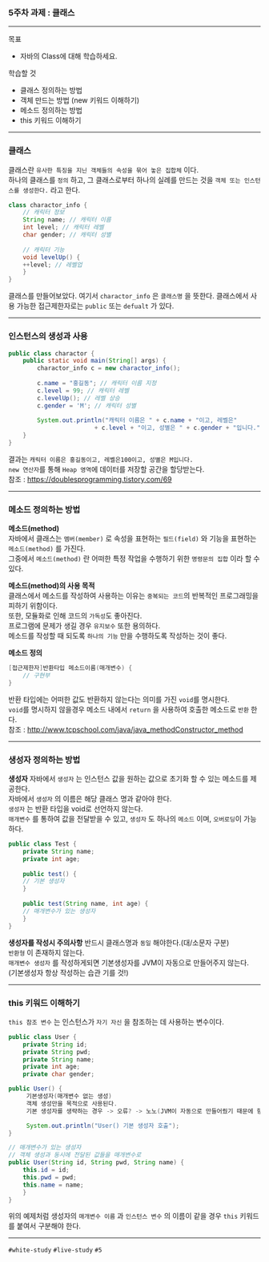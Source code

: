 ### 5주차 과제 : 클래스
---
목표
+ 자바의 Class에 대해 학습하세요.

학습할 것
+ 클래스 정의하는 방법
+ 객체 만드는 방법 (new 키워드 이해하기)
+ 메소드 정의하는 방법
+ this 키워드 이해하기

---
### 클래스

클래스란 `유사한 특징을 지닌 객체들의 속성을 묶어 놓은 집합체` 이다.      
하나의 클래스를 `정의` 하고, 그 클래스로부터 하나의 실례를 만드는 것을 `객체 또는 인스턴스를 생성한다.` 라고 한다.
```java
class charactor_info {
    // 캐릭터 정보
    String name; // 캐릭터 이름
    int level; // 캐릭터 레벨
    char gender; // 캐릭터 성별
	
    // 캐릭터 기능
    void levelUp() {
    ++level; // 레벨업
	}
}
```
클래스를 만들어보았다. 여기서 `charactor_info` 은 `클래스명` 을 뜻한다.
클래스에서 사용 가능한 접근제한자로는 `public` 또는 `defualt` 가 있다.

---
### 인스턴스의 생성과 사용

```java
public class charactor {
    public static void main(String[] args) {
        charactor_info c = new charactor_info();
		
        c.name = "홍길동"; // 캐릭터 이름 지정
        c.level = 99; // 캐릭터 레벨
        c.levelUp(); // 레벨 상승
        c.gender = 'M'; // 캐릭터 성별
		
        System.out.println("캐릭터 이름은 " + c.name + "이고, 레벨은" 
				        + c.level + "이고, 성별은 " + c.gender + "입니다.");
    }
}
```
결과는 `캐릭터 이름은 홍길동이고, 레벨은100이고, 성별은 M입니다.`    
`new 연산자`를 통해 `Heap 영역`에 데이터를 저장할 공간을 할당받는다.     
참조 : <https://doublesprogramming.tistory.com/69>    

---
### 메소드 정의하는 방법     

**메소드(method)**     
자바에서 클래스는 `멤버(member)` 로 속성을 표현하는 `필드(field)` 와 기능을 표현하는 `메소드(method)` 를 가진다.     
그중에서 `메소드(method)` 란 어떠한 특정 작업을 수행하기 위한 `명령문의 집합` 이라 할 수 있다.     

**메소드(method)의 사용 목적**     
클래스에서 메소드를 작성하여 사용하는 이유는 `중복되는 코드`의 반복적인 프로그래밍을 피하기 위함이다.     
또한, 모듈화로 인해 코드의 `가독성`도 좋아진다.       
프로그램에 문제가 생길 경우 `유지보수` 또한 용의하다.     
메소드를 작성할 때 되도록 `하나의 기능` 만을 수행하도록 작성하는 것이 좋다.     

**메소드 정의**
```java
[접근제한자]반환타입 메소드이름(매개변수) {
	// 구현부
}
```
반환 타입에는 어떠한 값도 반환하지 않는다는 의미를 가진 `void`를 명시한다.       
`void`를 명시하지 않을경우 메소드 내에서 `return` 을 사용하여 호출한 메소드로 `반환` 한다.     
참조 : <http://www.tcpschool.com/java/java_methodConstructor_method>     

---
### 생성자 정의하는 방법

**생성자**
자바에서 `생성자` 는 인스턴스 값을 원하는 값으로 초기화 할 수 있는 메소드를 제공한다.    
자바에서 `생성자` 의 이름은 해당 클래스 명과 같아야 한다.      
`생성자` 는 반환 타입을 void로 선언하지 않는다.    
`매개변수` 를 통하여 값을 전달받을 수 있고, `생성자` 도 하나의 `메소드` 이며, `오버로딩`이 가능하다.     

```java
public class Test {
    private String name;
    private int age;
    
    public test() {
	// 기본 생성자
    }
    
    public test(String name, int age) {
	// 매개변수가 있는 생성자
    }
}
```
**생성자를 작성시 주의사항**
반드시 클래스명과 `동일` 해야한다.(대/소문자 구분)     
`반환형` 이 존재하지 않는다.    
`매개변수 생성자` 를 작성하게되면 기본생성자를 JVM이 자동으로 만들어주지 않는다.    
(기본생성자 항상 작성하는 습관 기를 것!)    


---
### this 키워드 이해하기

`this 참조 변수` 는 인스턴스가 `자기 자신` 을 참조하는 데 사용하는 변수이다.    
```java
public class User {
    private String id;
    private String pwd;
    private String name;
    private int age;
    private char gender;

public User() {
     기본생성자(매개변수 없는 생성)
     객체 생성만을 목적으로 사용된다.
     기본 생성자를 생략하는 경우 -> 오류? -> 노노(JVM이 자동으로 만들어줬기 때문에 항상 객체 생성이 가능했다.)

     System.out.println("User() 기본 생성자 호출");
}

// 매개변수가 있는 생성자
// 객체 생성과 동시에 전달된 값들을 매개변수로 
public User(String id, String pwd, String name) {
    this.id = id;
    this.pwd = pwd;
    this.name = name;
    }
}
```
위의 예제처럼 생성자의 `매개변수 이름` 과 `인스턴스 변수` 의 이름이 같을 경우 `this` 키워드를 붙여서 구분해야 한다.    

---
`#white-study` `#live-study` `#5`






